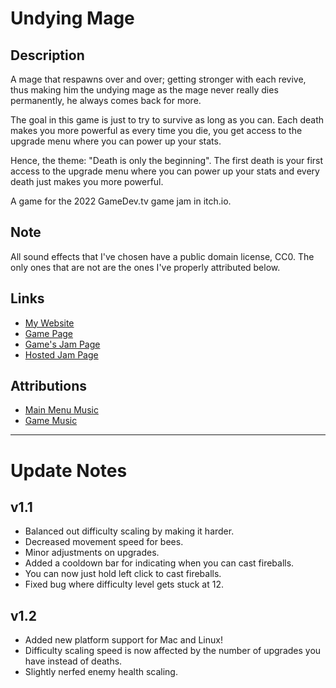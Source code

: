 # Undying Mage

## Description

A mage that respawns over and over; getting stronger with each revive, thus making him the undying mage as the mage never really dies permanently, he always comes back for more.

The goal in this game is just to try to survive as long as you can. Each death makes you more powerful as every time you die, you get access to the upgrade menu where you can power up your stats.

Hence, the theme: "Death is only the beginning". The first death is your first access to the upgrade
menu where you can power up your stats and every death just makes you more powerful.

A game for the 2022 GameDev.tv game jam in itch.io.

## Note

All sound effects that I've chosen have a public domain license, CC0. The only ones that are not are the
ones I've properly attributed below.

## Links

- [My Website](https://dragunwf.herokuapp.com)
- [Game Page](https://dragonwf.itch.io/undying-mage)
- [Game's Jam Page](https://itch.io/jam/gamedevtv-jam-2022/rate/1546432)
- [Hosted Jam Page](https://itch.io/jam/gamedevtv-jam-2022)

## Attributions

- [Main Menu Music](https://opengameart.org/content/emotional-mood-piece)
- [Game Music](https://opengameart.org/content/a-journey-awaits)

---

# Update Notes

## v1.1

- Balanced out difficulty scaling by making it harder.
- Decreased movement speed for bees.
- Minor adjustments on upgrades.
- Added a cooldown bar for indicating when you can cast fireballs.
- You can now just hold left click to cast fireballs.
- Fixed bug where difficulty level gets stuck at 12.

## v1.2

- Added new platform support for Mac and Linux!
- Difficulty scaling speed is now affected by the number of upgrades you have instead of deaths.
- Slightly nerfed enemy health scaling.
